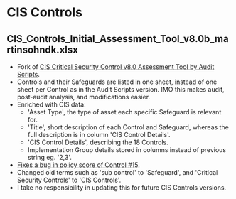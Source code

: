# CIS Controls

## CIS_Controls_Initial_Assessment_Tool_v8.0b_martinsohndk.xlsx
  * Fork of [CIS Critical Security Control v8.0 Assessment Tool by Audit Scripts](https://www.auditscripts.com/free-resources/critical-security-controls/).
  * Controls and their Safeguards are listed in one sheet, instead of one sheet per Control as in the Audit Scripts version. IMO this makes audit, post-audit analysis, and modifications easier.
  * Enriched with CIS data:
    * 'Asset Type', the type of asset each specific Safeguard is relevant for.
    * 'Title', short description of each Control and Safeguard, whereas the full description is in column 'CIS Control Details'.
    * 'CIS Control Details', describing the 18 Controls.
    * Implementation Group details stored in columns instead of previous string eg. '2,3'.
  * [Fixes a bug in policy score of Control #15](https://twitter.com/martinsohndk/status/1488843594429521920).
  * Changed old terms such as 'sub control' to 'Safeguard', and 'Critical Security Controls' to 'CIS Controls'.
  * I take no responsibility in updating this for future CIS Controls versions.
